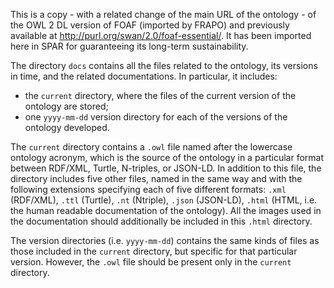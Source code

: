 This is a copy - with a related change of the main URL of the ontology - of the OWL 2 DL version of FOAF (imported by FRAPO) and previously available at http://purl.org/swan/2.0/foaf-essential/. It has been imported here in SPAR for guaranteeing its long-term sustainability.

The directory `docs` contains all the files related to the ontology, its versions in time, and the related documentations. In particular, it includes:

* the `current` directory, where the files of the current version of the ontology are stored;
* one `yyyy-mm-dd` version directory for each of the versions of the ontology developed.

The `current` directory contains a `.owl` file named after the lowercase ontology acronym, which is the source of the ontology in a particular format between RDF/XML, Turtle, N-triples, or JSON-LD. In addition to this file, the directory includes five other files, named in the same way and with the following extensions specifying each of five different formats: `.xml` (RDF/XML), `.ttl` (Turtle), `.nt` (Ntriple), `.json` (JSON-LD), `.html` (HTML, i.e. the human readable documentation of the ontology). All the images used in the documentation should additionally be included in this `.html` directory.

The version directories (i.e. `yyyy-mm-dd`) contains the same kinds of files as those included in the `current` directory, but specific for that particular version. However, the `.owl` file should be present only in the `current` directory.
